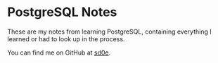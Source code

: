 # PostgreSQL Notes

These are my notes from learning PostgreSQL, containing everything I learned or had to look up in the process.

You can find me on GitHub at [sd0e](https://github.com/sd0e).